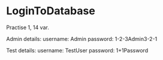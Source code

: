 # LoginToDatabase
Practise 1, 14 var.

Admin details:  username: Admin
                password: 1-2-3Admin3-2-1
                
Test details:   username: TestUser
                password: 1+1Password
